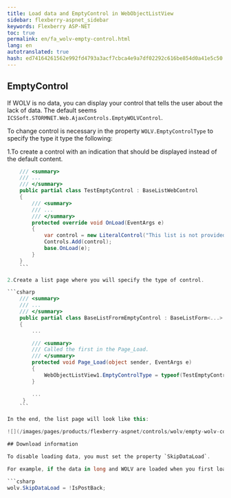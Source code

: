 ```yaml
--- 
title: Load data and EmptyControl in WebObjectListView 
sidebar: flexberry-aspnet_sidebar 
keywords: Flexberry ASP-NET 
toc: true 
permalink: en/fa_wolv-empty-control.html 
lang: en 
autotranslated: true 
hash: ed74164261562e992fd4793a3acf7cbca4e9a7df02292c616be854d0a41e5c50 
--- 
```


## EmptyControl 

If WOLV is no data, you can display your control that tells the user about the lack of data. The default seems `ICSSoft.STORMNET.Web.AjaxControls.EmptyWOLVControl`. 

To change control is necessary in the property `WOLV.EmptyControlType` to specify the type it type the following: 

1.To create a control with an indication that should be displayed instead of the default content. 

```csharp
    /// <summary> 
    /// ... 
    /// </summary> 
    public partial class TestEmptyControl : BaseListWebControl
    {
        /// <summary> 
        /// ... 
        /// </summary> 
        protected override void OnLoad(EventArgs e)
        {
            var control = new LiteralControl("This list is not provided"data);
            Controls.Add(control);
            base.OnLoad(e);
        }
    }
    ``` 

2.Create a list page where you will specify the type of control. 

```csharp
    /// <summary> 
    /// ... 
    /// </summary> 
    public partial class BaseListFrormEmptyControl : BaseListForm<...>
    {
        ...

        /// <summary> 
        /// Called the first in the Page_Load. 
        /// </summary> 
        protected void Page_Load(object sender, EventArgs e)
        {
            WebObjectListView1.EmptyControlType = typeof(TestEmptyControl);
        }

        ...
     }
    ``` 

In the end, the list page will look like this: 

![](/images/pages/products/flexberry-aspnet/controls/wolv/empty-wolv-control.png) 

## Download information 

To disable loading data, you must set the property `SkipDataLoad`. 

For example, if the data in long and WOLV are loaded when you first load the page, it is preferable to hide them, but immediately to allow the user to enter a filter value, it is possible to `Page_Load` to register: 

```csharp
wolv.SkipDataLoad = !IsPostBack;
``` 



